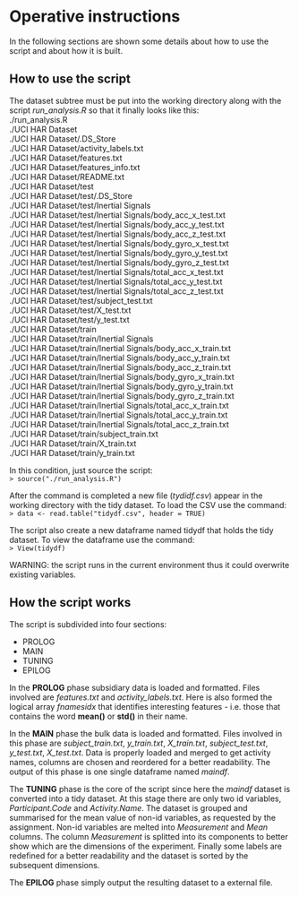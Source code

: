 # Operative instructions
In the following sections are shown some details about how to use the script and about how it is built.  

## How to use the script
The dataset subtree must be put into the working directory along with the script *run_analysis.R* so that it finally looks like this:  
./run_analysis.R  
./UCI HAR Dataset  
./UCI HAR Dataset/.DS_Store  
./UCI HAR Dataset/activity_labels.txt  
./UCI HAR Dataset/features.txt  
./UCI HAR Dataset/features_info.txt  
./UCI HAR Dataset/README.txt  
./UCI HAR Dataset/test  
./UCI HAR Dataset/test/.DS_Store  
./UCI HAR Dataset/test/Inertial Signals  
./UCI HAR Dataset/test/Inertial Signals/body_acc_x_test.txt  
./UCI HAR Dataset/test/Inertial Signals/body_acc_y_test.txt  
./UCI HAR Dataset/test/Inertial Signals/body_acc_z_test.txt  
./UCI HAR Dataset/test/Inertial Signals/body_gyro_x_test.txt  
./UCI HAR Dataset/test/Inertial Signals/body_gyro_y_test.txt  
./UCI HAR Dataset/test/Inertial Signals/body_gyro_z_test.txt  
./UCI HAR Dataset/test/Inertial Signals/total_acc_x_test.txt  
./UCI HAR Dataset/test/Inertial Signals/total_acc_y_test.txt  
./UCI HAR Dataset/test/Inertial Signals/total_acc_z_test.txt  
./UCI HAR Dataset/test/subject_test.txt  
./UCI HAR Dataset/test/X_test.txt  
./UCI HAR Dataset/test/y_test.txt  
./UCI HAR Dataset/train  
./UCI HAR Dataset/train/Inertial Signals  
./UCI HAR Dataset/train/Inertial Signals/body_acc_x_train.txt  
./UCI HAR Dataset/train/Inertial Signals/body_acc_y_train.txt  
./UCI HAR Dataset/train/Inertial Signals/body_acc_z_train.txt  
./UCI HAR Dataset/train/Inertial Signals/body_gyro_x_train.txt  
./UCI HAR Dataset/train/Inertial Signals/body_gyro_y_train.txt  
./UCI HAR Dataset/train/Inertial Signals/body_gyro_z_train.txt  
./UCI HAR Dataset/train/Inertial Signals/total_acc_x_train.txt  
./UCI HAR Dataset/train/Inertial Signals/total_acc_y_train.txt  
./UCI HAR Dataset/train/Inertial Signals/total_acc_z_train.txt  
./UCI HAR Dataset/train/subject_train.txt  
./UCI HAR Dataset/train/X_train.txt  
./UCI HAR Dataset/train/y_train.txt  
  
In this condition, just source the script:  
`> source("./run_analysis.R")`
  
After the command is completed a new file (*tydidf.csv*) appear in the working directory with the tidy dataset. To load the CSV use the command:  
`> data <- read.table("tidydf.csv", header = TRUE)`  
  
The script also create a new dataframe named tidydf that holds the tidy dataset. To view the dataframe use the command:  
`> View(tidydf)`  
  
WARNING: the script runs in the current environment thus it could overwrite existing variables.

## How the script works  
The script is subdivided into four sections:  
* PROLOG
* MAIN
* TUNING
* EPILOG
   
In the **PROLOG** phase subsidiary data is loaded and formatted. Files involved are *features.txt* and *activity_labels.txt*. Here is also formed the logical array *fnamesidx* that identifies interesting features - i.e. those that contains the word **mean()** or **std()** in their name.  
  
In the **MAIN** phase the bulk data is loaded and formatted. Files involved in this phase are *subject_train.txt*, *y_train.txt*, *X_train.txt*, *subject_test.txt*, *y_test.txt*, *X_test.txt*. Data is properly loaded and merged to get activity names, columns are chosen and reordered for a better readability. The output of this phase is one single dataframe named *maindf*.  
  
The **TUNING** phase is the core of the script since here the *maindf* dataset is converted into a tidy dataset. At this stage there are only two id variables, *Participant.Code* and *Activity.Name*. The dataset is grouped and summarised for the mean value of non-id variables, as requested by the assignment. Non-id variables are melted into *Measurement* and *Mean* columns. The column *Measurement* is splitted into its components to better show which are the dimensions of the experiment. Finally some labels are redefined for a better readability and the dataset is sorted by the subsequent dimensions.  
  
The **EPILOG** phase simply output the resulting dataset to a external file.
